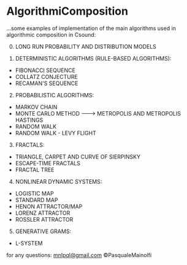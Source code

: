 # AlgorithmiComposition
...some examples of implementation of the main algorithms used in algorithmic composition in Csound:

0. LONG RUN PROBABILITY AND DISTRIBUTION MODELS

1. DETERMINISTIC ALGORITHMS (RULE-BASED ALGORITHMS):
  - FIBONACCI SEQUENCE
  - COLLATZ CONJECTURE
  - RECAMAN'S SEQUENCE
  
2. PROBABILISTIC ALGORITHMS:
  - MARKOV CHAIN
  - MONTE CARLO METHOD ---> METROPOLIS AND METROPOLIS HASTINGS
  - RANDOM WALK
  - RANDOM WALK - LEVY FLIGHT

3. FRACTALS:
  - TRIANGLE, CARPET AND CURVE OF SIERPINSKY
  - ESCAPE-TIME FRACTALS
  - FRACTAL TREE
 
4. NONLINEAR DYNAMIC SYSTEMS:
  - LOGISTIC MAP
  - STANDARD MAP
  - HENON ATTRACTOR/MAP
  - LORENZ ATTRACTOR
  - ROSSLER ATTRACTOR

5. GENERATIVE GRAMS:
  - L-SYSTEM


for any questions:
mnlpql@gmail.com
©PasqualeMainolfi
